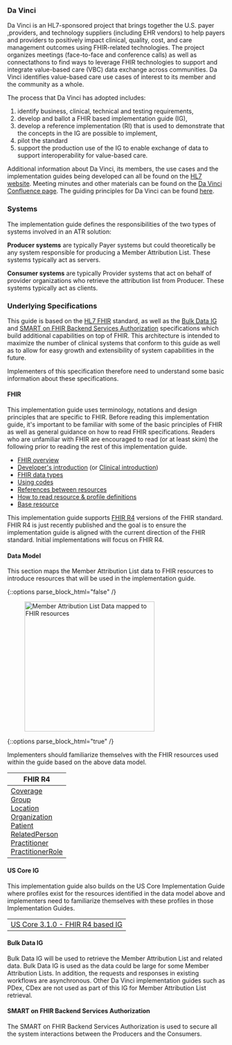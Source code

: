 ### Da Vinci
Da Vinci is an HL7-sponsored project that brings together the U.S. payer ,providers, and technology suppliers (including EHR vendors)  to help payers and providers to positively impact clinical, quality, cost, and care management outcomes using FHIR-related technologies. The project organizes meetings (face-to-face and conference calls) as well as connectathons to find ways to leverage FHIR technologies to support and integrate value-based care (VBC) data exchange across communities. Da Vinci identifies value-based care use cases of interest to its member and the community as a whole.

The process that Da Vinci has adopted includes: 
1. identify business, clinical, technical and testing requirements, 
2. develop and ballot a FHIR based implementation guide (IG),
3. develop a reference implementation (RI) that is used to demonstrate that the concepts in the IG are possible to implement,
4. pilot the standard
5. support the production use of the IG to enable exchange of data to support interoperability for value-based care.

Additional information about Da Vinci, its members, the use cases and the implementation guides being developed can all be found on the [HL7 website](http://www.hl7.org/about/davinci). Meeting minutes and other materials can be found on the [Da Vinci Confluence page](https://confluence.hl7.org/display/DVP). The guiding principles for Da Vinci can be found [here](https://confluence.hl7.org/display/DVP/Da+Vinci+Clinical+Advisory+Council+Members?preview=/66940155/66942916/Guiding%20Principles%20for%20Da%20Vinci%20Implementation%20Guides.pdf).

### Systems
The implementation guide defines the responsibilities of the two types of systems involved in an ATR solution:

**Producer systems** are typically Payer systems but could theoretically be any system responsible for producing a Member Attribution List. These systems typically act as servers. 

**Consumer systems** are typically Provider systems that act on behalf of provider organizations who retrieve the attribution list from Producer. These systems typically act as clients.

### Underlying Specifications

This guide is based on the [HL7 FHIR]({{site.data.fhir.path}}index.html) standard, as well as the [Bulk Data IG](http://hl7.org/fhir/uv/bulkdata/index.html) and [SMART on FHIR Backend Services Authorization](http://hl7.org/fhir/uv/bulkdata/authorization/index.html) specifications which build additional capabilities on top of FHIR.  This architecture is intended to maximize the number of clinical systems that conform to this guide as well as to allow for easy growth and extensibility of system capabilities in the future.

Implementers of this specification therefore need to understand some basic information about these specifications.


#### FHIR

This implementation guide uses terminology, notations and design principles that are
specific to FHIR.  Before reading this implementation guide, it's important to be familiar with some of the basic principles of FHIR as well
as general guidance on how to read FHIR specifications.  Readers who are unfamiliar with FHIR are encouraged to read (or at least skim) the following
prior to reading the rest of this implementation guide.

* [FHIR overview]({{site.data.fhir.path}}overview.html)
* [Developer's introduction]({{site.data.fhir.path}}overview-dev.html) (or [Clinical introduction]({{site.data.fhir.path}}overview-clinical.html))
* [FHIR data types]({{site.data.fhir.path}}datatypes.html)
* [Using codes]({{site.data.fhir.path}}terminologies.html)
* [References between resources]({{site.data.fhir.path}}references.html)
* [How to read resource & profile definitions]({{site.data.fhir.path}}formats.html)
* [Base resource]({{site.data.fhir.path}}resource.html)

This implementation guide supports [FHIR R4]({{site.data.fhir.path}}index.html) versions of the FHIR standard. FHIR R4 is just recently published and the goal is to ensure the implementation guide is aligned with the current direction of the FHIR standard. Initial implementations will focus on FHIR R4.

#### Data Model
This section maps the Member Attribution List data to FHIR resources to introduce resources that will be used in the implementation guide. 

{::options parse_block_html="false" /}
<figure>
  <img height="300px" src="mal-data.png" alt="Member Attribution List Data mapped to FHIR resources"/>
</figure>
{::options parse_block_html="true" /}



<br/>

Implementers should familiarize themselves with the FHIR resources used within the guide based on the above data model.

<table>
  <thead>
    <tr>
      <th>FHIR R4</th>
    </tr>
  </thead>
  <tr>
    <td>
      <a href="{{site.data.fhir.path}}coverage.html">Coverage</a><br/>
      <a href="{{site.data.fhir.path}}group.html">Group</a><br/>
      <a href="{{site.data.fhir.path}}location.html">Location</a><br/>
      <a href="{{site.data.fhir.path}}organization.html">Organization</a><br/>
      <a href="{{site.data.fhir.path}}patient.html">Patient</a><br/>
      <a href="{{site.data.fhir.path}}relatedperson.html">RelatedPerson</a><br/>
      <a href="{{site.data.fhir.path}}practitioner.html">Practitioner</a><br/>
      <a href="{{site.data.fhir.path}}practitionerrole.html">PractitionerRole</a><br/>
    </td>
  </tr>
</table>

#### US Core IG

This implementation guide also builds on the US Core Implementation Guide where profiles exist for the resources identified in the data model above and implementers need to familiarize themselves with these profiles in those Implementation Guides.
<table>
  <tr>
    <td><a href="{{site.data.fhir.uscoreR4}}/index.html">US Core 3.1.0 - FHIR R4 based IG</a></td>
  </tr>
</table>


#### Bulk Data IG
Bulk Data IG will be used to retrieve the Member Attribution List and related data. Bulk Data IG is used as the data could be large for some Member Attribution Lists. In addition, the requests and responses in existing workflows are asynchronous. Other Da Vinci implementation guides such as PDex, CDex are not used as part of this IG for Member Attribution List retrieval.

#### SMART on FHIR Backend Services Authorization
The SMART on FHIR Backend Services Authorization is used to secure all the system interactions between the Producers and the Consumers.
